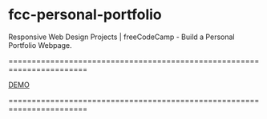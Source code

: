 # fcc-personal-portfolio

Responsive Web Design Projects | freeCodeCamp - Build a Personal Portfolio Webpage.

=======================================================================

[DEMO](https://staog.github.io/fcc-personal-portfolio/)

=======================================================================
